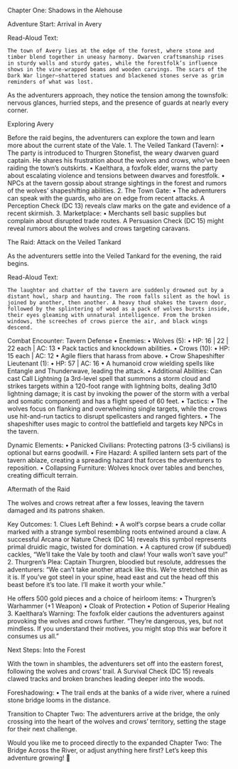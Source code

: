 Chapter One: Shadows in the Alehouse

Adventure Start: Arrival in Avery

Read-Aloud Text:

	The town of Avery lies at the edge of the forest, where stone and timber blend together in uneasy harmony. Dwarven craftsmanship rises in sturdy walls and sturdy gates, while the forestfolk’s influence shows in the vine-wrapped beams and wooden carvings. The scars of the Dark War linger—shattered statues and blackened stones serve as grim reminders of what was lost.

As the adventurers approach, they notice the tension among the townsfolk: nervous glances, hurried steps, and the presence of guards at nearly every corner.

Exploring Avery

Before the raid begins, the adventurers can explore the town and learn more about the current state of the Vale.
	1.	The Veiled Tankard (Tavern):
	•	The party is introduced to Thurgren Stonefist, the weary dwarven guard captain. He shares his frustration about the wolves and crows, who’ve been raiding the town’s outskirts.
	•	Kaelthara, a foxfolk elder, warns the party about escalating violence and tensions between dwarves and forestfolk.
	•	NPCs at the tavern gossip about strange sightings in the forest and rumors of the wolves’ shapeshifting abilities.
	2.	The Town Gate:
	•	The adventurers can speak with the guards, who are on edge from recent attacks. A Perception Check (DC 13) reveals claw marks on the gate and evidence of a recent skirmish.
	3.	Marketplace:
	•	Merchants sell basic supplies but complain about disrupted trade routes. A Persuasion Check (DC 15) might reveal rumors about the wolves and crows targeting caravans.

The Raid: Attack on the Veiled Tankard

As the adventurers settle into the Veiled Tankard for the evening, the raid begins.

Read-Aloud Text:

	The laughter and chatter of the tavern are suddenly drowned out by a distant howl, sharp and haunting. The room falls silent as the howl is joined by another, then another. A heavy thud shakes the tavern door, followed by the splintering of wood as a pack of wolves bursts inside, their eyes gleaming with unnatural intelligence. From the broken windows, the screeches of crows pierce the air, and black wings descend.

Combat Encounter: Tavern Defense
	•	Enemies:
	•	Wolves (5): 
		•	HP: 16 | 22  | 22 each | AC: 13
		•	Pack tactics and knockdown abilities.
	•	Crows (10): 
		•	HP: 15 each | AC: 12
		•	Agile fliers that harass from above.
	•	Crow Shapeshifter Lieutenant (1): 
		•	HP: 57 | AC: 16
		•	A humanoid crow wielding spells like Entangle and Thunderwave, leading the attack.
		•	Additional Abilities: Can cast Call Lightning (a 3rd-level spell that summons a storm cloud and strikes targets within a 120-foot range with lightning bolts, dealing 3d10 lightning damage; it is cast by invoking the power of the storm with a verbal and somatic component) and has a flight speed of 60 feet.
	•	Tactics:
	•	The wolves focus on flanking and overwhelming single targets, while the crows use hit-and-run tactics to disrupt spellcasters and ranged fighters.
	•	The shapeshifter uses magic to control the battlefield and targets key NPCs in the tavern.

Dynamic Elements:
	•	Panicked Civilians: Protecting patrons (3-5 civilians) is optional but earns goodwill.
	•	Fire Hazard: A spilled lantern sets part of the tavern ablaze, creating a spreading hazard that forces the adventurers to reposition.
	•	Collapsing Furniture: Wolves knock over tables and benches, creating difficult terrain.

Aftermath of the Raid

The wolves and crows retreat after a few losses, leaving the tavern damaged and its patrons shaken.

Key Outcomes:
	1.	Clues Left Behind:
	•	A wolf’s corpse bears a crude collar marked with a strange symbol resembling roots entwined around a claw. A successful Arcana or Nature Check (DC 14) reveals this symbol represents primal druidic magic, twisted for domination.
	•	A captured crow (if subdued) cackles, “We’ll take the Vale by tooth and claw! Your walls won’t save you!”
	2.	Thurgren’s Plea:
Captain Thurgren, bloodied but resolute, addresses the adventurers:
	“We can’t take another attack like this. We’re stretched thin as it is. If you’ve got steel in your spine, head east and cut the head off this beast before it’s too late. I’ll make it worth your while.”

He offers 500 gold pieces and a choice of heirloom items:
	•	Thurgren’s Warhammer (+1 Weapon)
	•	Cloak of Protection
	•	Potion of Superior Healing
	3.	Kaelthara’s Warning:
The foxfolk elder cautions the adventurers against provoking the wolves and crows further.
	“They’re dangerous, yes, but not mindless. If you understand their motives, you might stop this war before it consumes us all.”

Next Steps: Into the Forest

With the town in shambles, the adventurers set off into the eastern forest, following the wolves and crows’ trail. A Survival Check (DC 15) reveals clawed tracks and broken branches leading deeper into the woods.

Foreshadowing:
	•	The trail ends at the banks of a wide river, where a ruined stone bridge looms in the distance.

Transition to Chapter Two:
The adventurers arrive at the bridge, the only crossing into the heart of the wolves and crows’ territory, setting the stage for their next challenge.

Would you like me to proceed directly to the expanded Chapter Two: The Bridge Across the River, or adjust anything here first? Let’s keep this adventure growing! 🌟